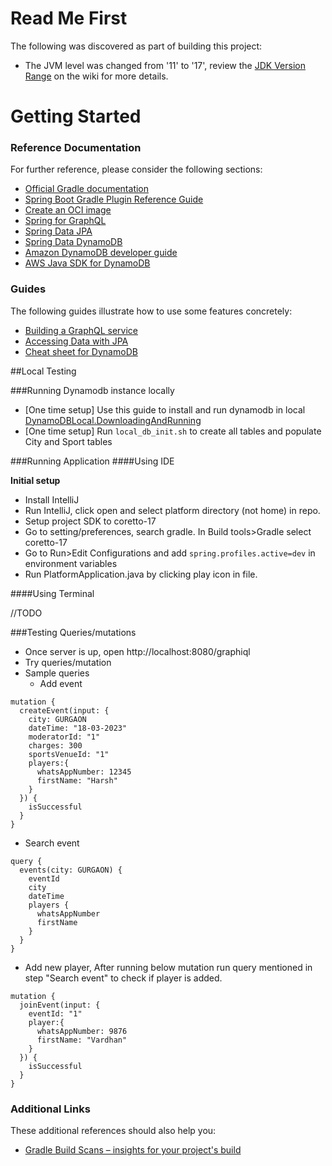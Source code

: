 # Read Me First
The following was discovered as part of building this project:

* The JVM level was changed from '11' to '17', review the [JDK Version Range](https://github.com/spring-projects/spring-framework/wiki/Spring-Framework-Versions#jdk-version-range) on the wiki for more details.

# Getting Started

### Reference Documentation
For further reference, please consider the following sections:

* [Official Gradle documentation](https://docs.gradle.org)
* [Spring Boot Gradle Plugin Reference Guide](https://docs.spring.io/spring-boot/docs/3.0.4/gradle-plugin/reference/html/)
* [Create an OCI image](https://docs.spring.io/spring-boot/docs/3.0.4/gradle-plugin/reference/html/#build-image)
* [Spring for GraphQL](https://docs.spring.io/spring-boot/docs/3.0.4/reference/html/web.html#web.graphql)
* [Spring Data JPA](https://docs.spring.io/spring-boot/docs/3.0.4/reference/htmlsingle/#data.sql.jpa-and-spring-data)
* [Spring Data DynamoDB](https://github.com/boostchicken/spring-data-dynamodb/blob/develop/README.md)
* [Amazon DynamoDB developer guide](https://docs.aws.amazon.com/amazondynamodb/latest/developerguide/Introduction.html)
* [AWS Java SDK for DynamoDB](https://docs.aws.amazon.com/amazondynamodb/latest/developerguide/DynamoDBMapper.html)

### Guides
The following guides illustrate how to use some features concretely:

* [Building a GraphQL service](https://spring.io/guides/gs/graphql-server/)
* [Accessing Data with JPA](https://spring.io/guides/gs/accessing-data-jpa/)
* [Cheat sheet for DynamoDB](https://docs.aws.amazon.com/amazondynamodb/latest/developerguide/CheatSheet.html)

##Local Testing

###Running Dynamodb instance locally

* [One time setup] Use this guide to install and run dynamodb in local [DynamoDBLocal.DownloadingAndRunning](https://docs.aws.amazon.com/amazondynamodb/latest/developerguide/DynamoDBLocal.DownloadingAndRunning.html)
* [One time setup] Run `local_db_init.sh` to create all tables and populate City and Sport tables  

###Running Application
####Using IDE

**Initial setup**
* Install IntelliJ
* Run IntelliJ, click open and select platform directory (not home) in repo. 
* Setup project SDK to coretto-17
* Go to setting/preferences, search gradle. In Build tools>Gradle select coretto-17
* Go to Run>Edit Configurations and add `spring.profiles.active=dev` in environment variables
* Run PlatformApplication.java by clicking play icon in file.

####Using Terminal

//TODO

###Testing Queries/mutations
* Once server is up, open http://localhost:8080/graphiql
* Try queries/mutation
* Sample queries
  *  Add event
```aidl
mutation {
  createEvent(input: {
    city: GURGAON
    dateTime: "18-03-2023"
    moderatorId: "1"
    charges: 300
    sportsVenueId: "1"
    players:{
      whatsAppNumber: 12345
      firstName: "Harsh"
    }
  }) {
    isSuccessful
  }
}
```
  * Search event
```aidl
query {
  events(city: GURGAON) {
    eventId
    city
    dateTime
    players {
      whatsAppNumber
      firstName
    }
  }
}
```
  * Add new player, After running below mutation run query mentioned in step "Search event" to check if player is added.
```aidl
mutation {
  joinEvent(input: {
    eventId: "1"
    player:{
      whatsAppNumber: 9876
      firstName: "Vardhan"
    }
  }) {
    isSuccessful
  }
}
```




### Additional Links
These additional references should also help you:

* [Gradle Build Scans – insights for your project's build](https://scans.gradle.com#gradle)


